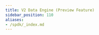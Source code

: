 ```yaml
---
title: V2 Data Engine (Preview Feature)
sidebar_position: 110
aliases:
- /spdk/_index.md
---
```


<head>
  <link rel="canonical" href="https://main--longhornio-docusaurus.netlify.app/v2-data-engine/index"/>
</head>
